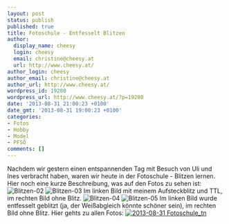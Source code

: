 ```yaml
---
layout: post
status: publish
published: true
title: Fotoschule - Entfesselt Blitzen
author:
  display_name: cheesy
  login: cheesy
  email: christine@cheesy.at
  url: http://www.cheesy.at/
author_login: cheesy
author_email: christine@cheesy.at
author_url: http://www.cheesy.at/
wordpress_id: 19280
wordpress_url: http://www.cheesy.at/?p=19280
date: '2013-08-31 21:00:23 +0100'
date_gmt: '2013-08-31 19:00:23 +0100'
categories:
- Fotos
- Hobby
- Model
- PFSÖ
comments: []
---
```

Nachdem wir gestern einen entspannenden Tag mit Besuch von Uli und Ines verbracht haben, waren wir heute in der Fotoschule - Blitzen lernen.
Hier noch eine kurze Beschreibung, was auf den Fotos zu sehen ist:
![](http://www.cheesy.at/wp-content/uploads/Blitzen-02.jpg "Blitzen-02") ![](http://www.cheesy.at/wp-content/uploads/Blitzen-03.jpg "Blitzen-03")
Im linken Bild mit meinem Aufsteckblitz und TTL, im rechten Bild ohne Blitz.
![](http://www.cheesy.at/wp-content/uploads/Blitzen-04.jpg "Blitzen-04") ![](http://www.cheesy.at/wp-content/uploads/Blitzen-05.jpg "Blitzen-05")
Im linken Bild wurde entfesselt geblitzt (ja, der Weißabgleich könnte schöner sein), im rechten Bild ohne Blitz.
Hier gehts zu allen Fotos:
[![](http://www.cheesy.at/wp-content/uploads/2013-08-31-Fotoschule_tn.jpg "2013-08-31 Fotoschule\_tn")](http://www.cheesy.at/fotos/urlaub/urlaub-in-windischgarsten/fotoschule-entfesselt-blitzen/ "Fotoschule – Entfesselt blitzen")
